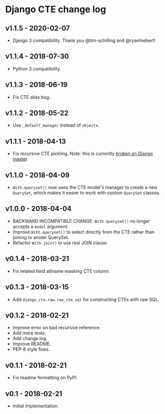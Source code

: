 # Django CTE change log

## v1.1.5 - 2020-02-07

- Django 3 compatibility. Thank you @tim-schilling and @ryanhiebert!

## v1.1.4 - 2018-07-30

- Python 3 compatibility.

## v1.1.3 - 2018-06-19

- Fix CTE alias bug.

## v1.1.2 - 2018-05-22

- Use `_default_manager` instead of `objects`.

## v1.1.1 - 2018-04-13

- Fix recursive CTE pickling. Note: this is currently [broken on Django
  master](https://github.com/django/django/pull/9134#pullrequestreview-112057277).

## v1.1.0 - 2018-04-09

- `With.queryset()` now uses the CTE model's manager to create a new `QuerySet`,
  which makes it easier to work with custom `QuerySet` classes.

## v1.0.0 - 2018-04-04

- BACKWARD INCOMPATIBLE CHANGE: `With.queryset()` no longer accepts a `model`
  argument.
- Improve `With.queryset()` to select directly from the CTE rather than
  joining to anoter QuerySet.
- Refactor `With.join()` to use real JOIN clause.

## v0.1.4 - 2018-03-21

- Fix related field attname masking CTE column.

## v0.1.3 - 2018-03-15

- Add `django_cte.raw.raw_cte_sql` for constructing CTEs with raw SQL.

## v0.1.2 - 2018-02-21

- Improve error on bad recursive reference.
- Add more tests.
- Add change log.
- Improve README.
- PEP-8 style fixes.

## v0.1.1 - 2018-02-21

- Fix readme formatting on PyPI.

## v0.1 - 2018-02-21

- Initial implementation.
